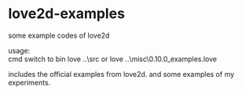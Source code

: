 # love2d-examples
some example codes of love2d

usage:  
	cmd switch to bin
	love ..\src
	or love ..\misc\0.10.0_examples.love

includes the official examples from love2d.
and some examples of my experiments.



